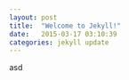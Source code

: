 ```yaml
---
layout: post
title:  "Welcome to Jekyll!"
date:   2015-03-17 03:10:39
categories: jekyll update
---
```

asd